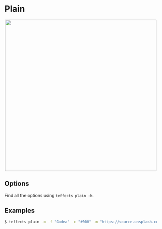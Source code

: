# Plain

<p align="center">
<img width="500" src="https://raw.githubusercontent.com/shinokada/teffects/main/images/plain.png"/> 
</p>

## Options

Find all the options using `teffects plain -h`.

## Examples

```sh
$ teffects plain -o -f "Gudea" -c "#000" -m "https://source.unsplash.com/7uWoR9rEcEQ" -t "My Awesome Title" -s 8 -g bold
```
